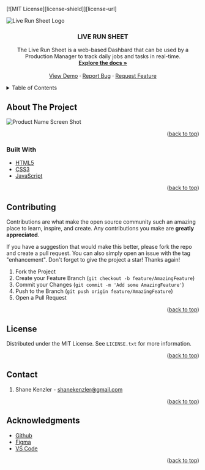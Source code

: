 [![MIT License][license-shield]][license-url]




<!-- PROJECT LOGO -->

  ![Live Run Sheet Logo](Live_Run_Sheet_Logo)

<h3 align="center">LIVE RUN SHEET</h3>

  <p align="center">
    The Live Run Sheet is a web-based Dashbard that can be used by a Production Manager to track daily jobs and tasks in real-time. 
    <br />
    <a href="https://github.com/github_skenzler/live_run_sheet"><strong>Explore the docs »</strong></a>
    <br />
    <br />
    <a href="https://github.com/github_skenzler/repo_name">View Demo</a>
    ·
    <a href="https://github.com/github_skenzler/live_run_sheet/issues">Report Bug</a>
    ·
    <a href="https://github.com/github_username/repo_name/issues">Request Feature</a>
  </p>
</div>



<!-- TABLE OF CONTENTS -->
<details>
  <summary>Table of Contents</summary>
  <ol>
    <li>
      <a href="#about-the-project">About The Project</a>
      <ul>
        <li><a href="#built-with">Built With</a></li>
      </ul>
    </li>
    <li>
      <a href="#getting-started">Getting Started</a>
      <ul>
        <li><a href="#prerequisites">Prerequisites</a></li>
        <li><a href="#installation">Installation</a></li>
      </ul>
    </li>
    <li><a href="#usage">Usage</a></li>
    <li><a href="#roadmap">Roadmap</a></li>
    <li><a href="#contributing">Contributing</a></li>
    <li><a href="#license">License</a></li>
    <li><a href="#contact">Contact</a></li>
    <li><a href="#acknowledgments">Acknowledgments</a></li>
  </ol>
</details>



<!-- ABOUT THE PROJECT -->
## About The Project

![Product Name Screen Shot](Live_Run_Sheet_Screenshot.jpg)



<p align="right">(<a href="#top">back to top</a>)</p>



### Built With
* [HTML5](https://html.com/html5)
* [CSS3](https://www.w3.org/)
* [JavaScript](https://www.javascript.com)

<p align="right">(<a href="#top">back to top</a>)</p>



<!-- CONTRIBUTING -->
## Contributing

Contributions are what make the open source community such an amazing place to learn, inspire, and create. Any contributions you make are **greatly appreciated**.

If you have a suggestion that would make this better, please fork the repo and create a pull request. You can also simply open an issue with the tag "enhancement".
Don't forget to give the project a star! Thanks again!

1. Fork the Project
2. Create your Feature Branch (`git checkout -b feature/AmazingFeature`)
3. Commit your Changes (`git commit -m 'Add some AmazingFeature'`)
4. Push to the Branch (`git push origin feature/AmazingFeature`)
5. Open a Pull Request

<p align="right">(<a href="#top">back to top</a>)</p>



<!-- LICENSE -->
## License

Distributed under the MIT License. See `LICENSE.txt` for more information.

<p align="right">(<a href="#top">back to top</a>)</p>



<!-- CONTACT -->
## Contact
1. Shane Kenzler - shanekenzler@gmail.com

<p align="right">(<a href="#top">back to top</a>)</p>



<!-- ACKNOWLEDGMENTS -->
## Acknowledgments

* [Github](https://github.com)
* [Figma](https://www.figma.com)
* [VS Code](https://code.visualstudio.com)

<p align="right">(<a href="#top">back to top</a>)</p>
